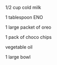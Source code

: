 1/2 cup cold milk

1 tablespoon ENO

1 large packet of oreo

1 pack of choco chips

vegetable oil

1 large bowl